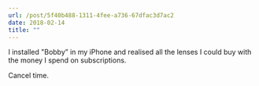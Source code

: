 ```yaml
---
url: /post/5f40b488-1311-4fee-a736-67dfac3d7ac2
date: 2018-02-14
title: ""
---
```


I installed "Bobby” in my iPhone and realised all the lenses I could buy with the money I spend on subscriptions.



Cancel time.